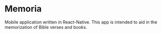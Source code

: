 # Memoria

Mobile application written in React-Native. This app is intended to aid in the memorization of Bible verses and books.
